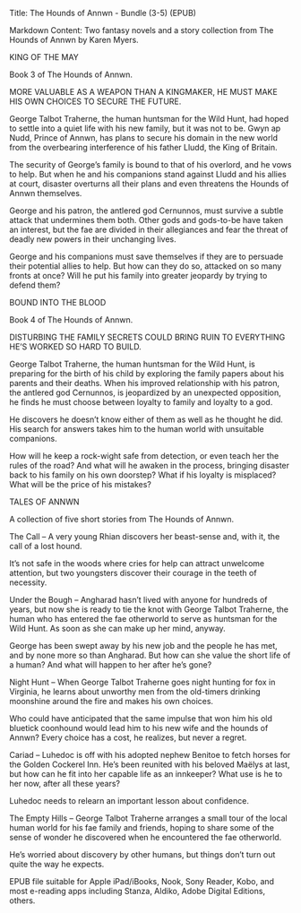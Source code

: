 Title: The Hounds of Annwn - Bundle (3-5) (EPUB)

Markdown Content:
Two fantasy novels and a story collection from The Hounds of Annwn by Karen Myers.

KING OF THE MAY

Book 3 of The Hounds of Annwn.

MORE VALUABLE AS A WEAPON THAN A KINGMAKER, HE MUST MAKE HIS OWN CHOICES TO SECURE THE FUTURE.

George Talbot Traherne, the human huntsman for the Wild Hunt, had hoped to settle into a quiet life with his new family, but it was not to be. Gwyn ap Nudd, Prince of Annwn, has plans to secure his domain in the new world from the overbearing interference of his father Lludd, the King of Britain.

The security of George’s family is bound to that of his overlord, and he vows to help. But when he and his companions stand against Lludd and his allies at court, disaster overturns all their plans and even threatens the Hounds of Annwn themselves.

George and his patron, the antlered god Cernunnos, must survive a subtle attack that undermines them both. Other gods and gods-to-be have taken an interest, but the fae are divided in their allegiances and fear the threat of deadly new powers in their unchanging lives.

George and his companions must save themselves if they are to persuade their potential allies to help. But how can they do so, attacked on so many fronts at once? Will he put his family into greater jeopardy by trying to defend them?

BOUND INTO THE BLOOD

Book 4 of The Hounds of Annwn.

DISTURBING THE FAMILY SECRETS COULD BRING RUIN TO EVERYTHING HE’S WORKED SO HARD TO BUILD.

George Talbot Traherne, the human huntsman for the Wild Hunt, is preparing for the birth of his child by exploring the family papers about his parents and their deaths. When his improved relationship with his patron, the antlered god Cernunnos, is jeopardized by an unexpected opposition, he finds he must choose between loyalty to family and loyalty to a god.

He discovers he doesn’t know either of them as well as he thought he did. His search for answers takes him to the human world with unsuitable companions.

How will he keep a rock-wight safe from detection, or even teach her the rules of the road? And what will he awaken in the process, bringing disaster back to his family on his own doorstep? What if his loyalty is misplaced? What will be the price of his mistakes?

TALES OF ANNWN

A collection of five short stories from The Hounds of Annwn.

The Call – A very young Rhian discovers her beast-sense and, with it, the call of a lost hound.

It’s not safe in the woods where cries for help can attract unwelcome attention, but two youngsters discover their courage in the teeth of necessity.

Under the Bough – Angharad hasn’t lived with anyone for hundreds of years, but now she is ready to tie the knot with George Talbot Traherne, the human who has entered the fae otherworld to serve as huntsman for the Wild Hunt. As soon as she can make up her mind, anyway.

George has been swept away by his new job and the people he has met, and by none more so than Angharad. But how can she value the short life of a human? And what will happen to her after he’s gone?

Night Hunt – When George Talbot Traherne goes night hunting for fox in Virginia, he learns about unworthy men from the old-timers drinking moonshine around the fire and makes his own choices.

Who could have anticipated that the same impulse that won him his old bluetick coonhound would lead him to his new wife and the hounds of Annwn? Every choice has a cost, he realizes, but never a regret.

Cariad – Luhedoc is off with his adopted nephew Benitoe to fetch horses for the Golden Cockerel Inn. He’s been reunited with his beloved Maëlys at last, but how can he fit into her capable life as an innkeeper? What use is he to her now, after all these years?

Luhedoc needs to relearn an important lesson about confidence.

The Empty Hills – George Talbot Traherne arranges a small tour of the local human world for his fae family and friends, hoping to share some of the sense of wonder he discovered when he encountered the fae otherworld.

He’s worried about discovery by other humans, but things don’t turn out quite the way he expects.

EPUB file suitable for Apple iPad/iBooks, Nook, Sony Reader, Kobo, and most e-reading apps including Stanza, Aldiko, Adobe Digital Editions, others.

